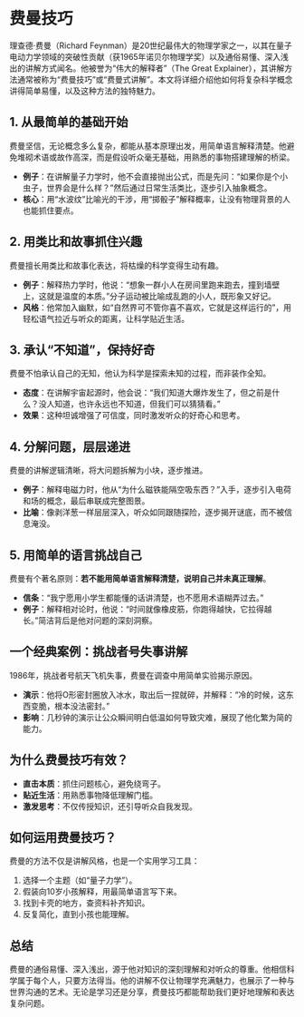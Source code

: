 # 费曼技巧

理查德·费曼（Richard Feynman）是20世纪最伟大的物理学家之一，以其在量子电动力学领域的突破性贡献（获1965年诺贝尔物理学奖）以及通俗易懂、深入浅出的讲解方式闻名。他被誉为“伟大的解释者”（The Great Explainer），其讲解方法通常被称为“费曼技巧”或“费曼式讲解”。本文将详细介绍他如何将复杂科学概念讲得简单易懂，以及这种方法的独特魅力。

## 1. 从最简单的基础开始

费曼坚信，无论概念多么复杂，都能从基本原理出发，用简单语言解释清楚。他避免堆砌术语或故作高深，而是假设听众毫无基础，用熟悉的事物搭建理解的桥梁。

- **例子**：在讲解量子力学时，他不会直接抛出公式，而是先问：“如果你是个小虫子，世界会是什么样？”然后通过日常生活类比，逐步引入抽象概念。
- **核心**：用“水波纹”比喻光的干涉，用“掷骰子”解释概率，让没有物理背景的人也能抓住要点。

## 2. 用类比和故事抓住兴趣

费曼擅长用类比和故事化表达，将枯燥的科学变得生动有趣。

- **例子**：解释热力学时，他说：“想象一群小人在房间里跑来跑去，撞到墙壁上，这就是温度的本质。”分子运动被比喻成乱跑的小人，既形象又好记。
- **风格**：他常加入幽默，如“自然界可不管你喜不喜欢，它就是这样运行的”，用轻松语气拉近与听众的距离，让科学贴近生活。

## 3. 承认“不知道”，保持好奇

费曼不怕承认自己的无知，他认为科学是探索未知的过程，而非装作全知。

- **态度**：在讲解宇宙起源时，他会说：“我们知道大爆炸发生了，但之前是什么？没人知道，也许永远也不知道，但我们可以猜猜看。”
- **效果**：这种坦诚增强了可信度，同时激发听众的好奇心和思考。

## 4. 分解问题，层层递进

费曼的讲解逻辑清晰，将大问题拆解为小块，逐步推进。

- **例子**：解释电磁力时，他从“为什么磁铁能隔空吸东西？”入手，逐步引入电荷和场的概念，最后串联成完整图景。
- **比喻**：像剥洋葱一样层层深入，听众如同跟随探险，逐步揭开谜底，而不被信息淹没。

## 5. 用简单的语言挑战自己

费曼有个著名原则：**若不能用简单语言解释清楚，说明自己并未真正理解**。

- **信条**：“我宁愿用小学生都能懂的话讲清楚，也不愿用术语糊弄过去。”
- **例子**：解释相对论时，他说：“时间就像橡皮筋，你跑得越快，它拉得越长。”简洁背后是他对问题的深刻洞察。

## 一个经典案例：挑战者号失事讲解

1986年，挑战者号航天飞机失事，费曼在调查中用简单实验揭示原因。

- **演示**：他将O形密封圈放入冰水，取出后一捏就碎，并解释：“冷的时候，这东西变脆，根本没法密封。”
- **影响**：几秒钟的演示让公众瞬间明白低温如何导致灾难，展现了他化繁为简的能力。

## 为什么费曼技巧有效？

- **直击本质**：抓住问题核心，避免绕弯子。
- **贴近生活**：用熟悉事物降低理解门槛。
- **激发思考**：不仅传授知识，还引导听众自我发现。

## 如何运用费曼技巧？

费曼的方法不仅是讲解风格，也是一个实用学习工具：

1. 选择一个主题（如“量子力学”）。
2. 假装向10岁小孩解释，用最简单语言写下来。
3. 找到卡壳的地方，查资料补齐知识。
4. 反复简化，直到小孩也能理解。

## 总结

费曼的通俗易懂、深入浅出，源于他对知识的深刻理解和对听众的尊重。他相信科学属于每个人，只要方法得当。他的讲解不仅让物理学充满魅力，也展示了一种与世界沟通的艺术。无论是学习还是分享，费曼技巧都能帮助我们更好地理解和表达复杂问题。
